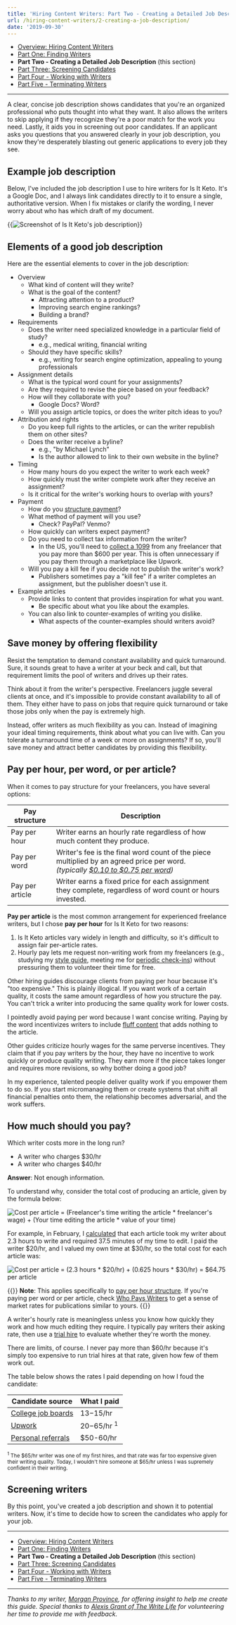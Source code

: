 ```yaml
---
title: 'Hiring Content Writers: Part Two - Creating a Detailed Job Description'
url: /hiring-content-writers/2-creating-a-job-description/
date: '2019-09-30'
---
```


* [Overview: Hiring Content Writers](/hiring-content-writers/)
* [Part One: Finding Writers](/hiring-content-writers/1-finding-writers/)
* **Part Two - Creating a Detailed Job Description** (this section)
* [Part Three: Screening Candidates](/hiring-content-writers/3-screening-candidates/)
* [Part Four - Working with Writers](/hiring-content-writers/4-working-with-writers/)
* [Part Five - Terminating Writers](/hiring-content-writers/5-terminating-writers/)

---

A clear, concise job description shows candidates that you're an organized professional who puts thought into what they want. It also allows the writers to skip applying if they recognize they're a poor match for the work you need. Lastly, it aids you in screening out poor candidates. If an applicant asks you questions that you answered clearly in your job description, you know they're desperately blasting out generic applications to every job they see.

## Example job description

Below, I've included the job description I use to hire writers for Is It Keto. It's a Google Doc, and I always link candidates directly to it to ensure a single, authoritative version. When I fix mistakes or clarify the wording, I never worry about who has which draft of my document.

{{<img src="job-description.jpg" alt="Screenshot of Is It Keto's job description" caption="Is It Keto's [job description Google Doc](https://docs.google.com/document/d/1sPkmViKqOc9GXhkiL7UUcR315H68YYWGDgKn-r4BKJE/edit#)" maxWidth="825px" hasBorder="True" linkUrl="https://docs.google.com/document/d/1sPkmViKqOc9GXhkiL7UUcR315H68YYWGDgKn-r4BKJE/edit#">}}

## Elements of a good job description

Here are the essential elements to cover in the job description:

* Overview
  * What kind of content will they write?
  * What is the goal of the content?
    * Attracting attention to a product?
    * Improving search engine rankings?
    * Building a brand?
* Requirements
  * Does the writer need specialized knowledge in a particular field of study?
    * e.g., medical writing, financial writing
  * Should they have specific skills?
    * e.g., writing for search engine optimization, appealing to young professionals
* Assignment details
  * What is the typical word count for your assignments?
  * Are they required to revise the piece based on your feedback?
  * How will they collaborate with you?
    * Google Docs? Word?
  * Will you assign article topics, or does the writer pitch ideas to you?
* Attribution and rights
  * Do you keep full rights to the articles, or can the writer republish them on other sites?
  * Does the writer receive a byline?
    * e.g., "by Michael Lynch"
    * Is the author allowed to link to their own website in the byline?
* Timing
  * How many hours do you expect the writer to work each week?
  * How quickly must the writer complete work after they receive an assignment?
  * Is it critical for the writer's working hours to overlap with yours?
* Payment
  * How do you [structure payment](#pay-per-hour-per-word-or-per-article)?
  * What method of payment will you use?
    * Check? PayPal? Venmo?
  * How quickly can writers expect payment?
  * Do you need to collect tax information from the writer?
    * In the US, you'll need to [collect a 1099](https://www.irs.gov/forms-pubs/about-form-1099-misc) from any freelancer that you pay more than $600 per year. This is often unnecessary if you pay them through a marketplace like Upwork.
  * Will you pay a kill fee if you decide not to publish the writer's work?
    * Publishers sometimes pay a "kill fee" if a writer completes an assignment, but the publisher doesn't use it.
* Example articles
  * Provide links to content that provides inspiration for what you want.
    * Be specific about what you like about the examples.
  * You can also link to counter-examples of writing you dislike.
    * What aspects of the counter-examples should writers avoid?

## Save money by offering flexibility

Resist the temptation to demand constant availability and quick turnaround. Sure, it sounds great to have a writer at your beck and call, but that requirement limits the pool of writers and drives up their rates.

Think about it from the writer's perspective. Freelancers juggle several clients at once, and it's impossible to provide constant availability to all of them. They either have to pass on jobs that require quick turnaround or take those jobs only when the pay is extremely high.

Instead, offer writers as much flexibility as you can. Instead of imagining your ideal timing requirements, think about what you can live with. Can you tolerate a turnaround time of a week or more on assignments? If so, you'll save money and attract better candidates by providing this flexibility.

## Pay per hour, per word, or per article?

When it comes to pay structure for your freelancers, you have several options:

| Pay structure | Description |
|---------------|-------------|
| Pay per hour  | Writer earns an hourly rate regardless of how much content they produce. |
| Pay per word  | Writer's fee is the final word count of the piece multiplied by an agreed price per word.<br> *(typically [$0.10 to $0.75 per word](http://whopayswriters.com))* |
| Pay per article | Writer earns a fixed price for each assignment they complete, regardless of word count or hours invested. |

**Pay per article** is the most common arrangement for experienced freelance writers, but I chose **pay per hour** for Is It Keto for two reasons:

1. Is It Keto articles vary widely in length and difficulty, so it's difficult to assign fair per-article rates.
1. Hourly pay lets me request non-writing work from my freelancers (e.g., studying my [style guide](/hiring-content-writers/4-working-with-writers/#use-a-style-guide-to-enforce-consistency), meeting me for [periodic check-ins](/hiring-content-writers/4-working-with-writers/#meet-regularly-in-person-or-on-video-chat)) without pressuring them to volunteer their time for free.

Other hiring guides discourage clients from paying per hour because it's "too expensive." This is plainly illogical. If you want work of a certain quality, it costs the same amount regardless of how you structure the pay. You can't trick a writer into producing the same quality work for lower costs.

I pointedly avoid paying per word because I want concise writing. Paying by the word incentivizes writers to include [fluff content](/hiring-content-writers/3-screening-candidates/#steer-clear-of-fluff-factories) that adds nothing to the article.

Other guides criticize hourly wages for the same perverse incentives. They claim that if you pay writers by the hour, they have no incentive to work quickly or produce quality writing. They earn more if the piece takes longer and requires more revisions, so why bother doing a good job?

In my experience, talented people deliver quality work if you empower them to do so. If you start micromanaging them or create systems that shift all financial penalties onto them, the relationship becomes adversarial, and the work suffers.

## How much should you pay?

Which writer costs more in the long run?

* A writer who charges $30/hr
* A writer who charges $40/hr

**Answer**: Not enough information.

To understand why, consider the total cost of producing an article, given by the formula below:

<!-- markdownlint-disable no-space-in-emphasis -->

![Cost per article = (Freelancer's time writing the article * freelancer's wage) + (Your time editing the article * value of your time)](/hiring-content-writers/2-creating-a-job-description/cost-formula.svg "Cost per article = (Freelancer's time writing the article * freelancer's wage) + (Your time editing the article * value of your time)")

For example, in February, I [calculated](/retrospectives/2019/03/#diving-into-my-content-costs) that each article took my writer about 2.3 hours to write and required 37.5 minutes of my time to edit. I paid the writer $20/hr, and I valued my own time at $30/hr, so the total cost for each article was:

![Cost per article = (2.3 hours * $20/hr) + (0.625 hours * $30/hr) = $64.75 per article](/hiring-content-writers/2-creating-a-job-description/cost-example.svg "Cost per article = (2.3 hours * $20/hr) + (0.625 hours * $30/hr) = $64.75 per article")

<!-- markdownlint-enable no-space-in-emphasis -->

{{<notice type="info">}}
**Note**: This applies specifically to [pay per hour structure](/hiring-content-writers/2-creating-a-job-description/#pay-per-hour-per-word-or-per-article). If you're paying per word or per article, check [Who Pays Writers](http://whopayswriters.com) to get a sense of market rates for publications similar to yours.
{{</notice>}}

A writer's hourly rate is meaningless unless you know how quickly they work and how much editing they require. I typically pay writers their asking rate, then use a [trial hire](/hiring-content-writers/3-screening-candidates/#start-a-paid-trial) to evaluate whether they're worth the money.

There are limits, of course. I never pay more than $60/hr because it's simply too expensive to run trial hires at that rate, given how few of them work out.

The table below shows the rates I paid depending on how I foud the candidate:

| Candidate source   | What I paid |
|--------------------|-------------|
| [College job boards](/hiring-content-writers/1-finding-writers/#college-job-boards) | $13-$15/hr  |
| [Upwork](/hiring-content-writers/1-finding-writers/#upwork)             | $20-$65/hr <sup>1</sup>  |
| [Personal referrals](/hiring-content-writers/1-finding-writers/#personal-referrals) | $50-60/hr   |

<small><sup>1</sup> The $65/hr writer was one of my first hires, and that rate was far too expensive given their writing quality. Today, I wouldn't hire someone at $65/hr unless I was supremely confident in their writing.</small>

## Screening writers

By this point, you've created a job description and shown it to potential writers. Now, it's time to decide how to screen the candidates who apply for your job.

---

* [Overview: Hiring Content Writers](/hiring-content-writers/)
* [Part One: Finding Writers](/hiring-content-writers/1-finding-writers/)
* **Part Two - Creating a Detailed Job Description** (this section)
* [Part Three: Screening Candidates](/hiring-content-writers/3-screening-candidates/)
* [Part Four - Working with Writers](/hiring-content-writers/4-working-with-writers/)
* [Part Five - Terminating Writers](/hiring-content-writers/5-terminating-writers/)

---

*Thanks to my writer, [Morgan Province](https://www.morganprovince.com/), for offering insight to help me create this guide. Special thanks to [Alexis Grant of The Write Life](http://thewritelife.com) for volunteering her time to provide me with feedback.*
